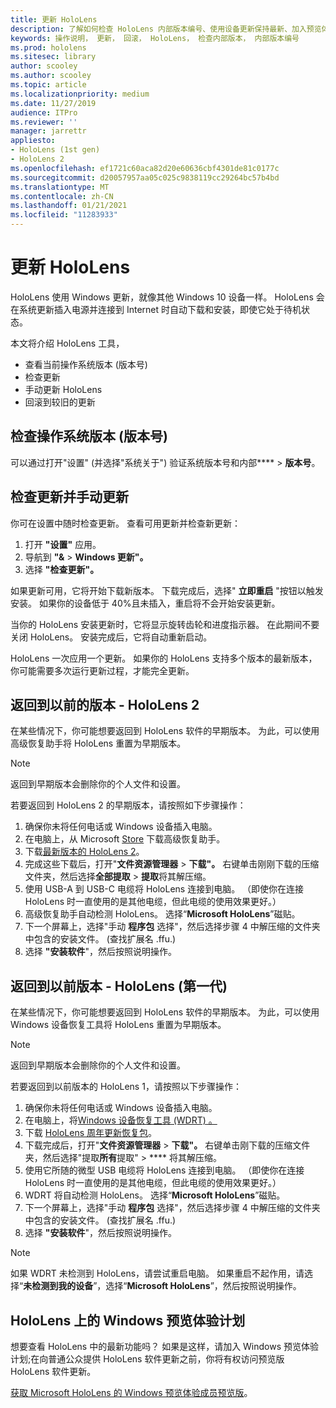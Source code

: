 ```yaml
---
title: 更新 HoloLens
description: 了解如何检查 HoloLens 内部版本编号、使用设备更新保持最新、加入预览体验计划以及回滚更新。
keywords: 操作说明， 更新， 回滚， HoloLens， 检查内部版本， 内部版本编号
ms.prod: hololens
ms.sitesec: library
author: scooley
ms.author: scooley
ms.topic: article
ms.localizationpriority: medium
ms.date: 11/27/2019
audience: ITPro
ms.reviewer: ''
manager: jarrettr
appliesto:
- HoloLens (1st gen)
- HoloLens 2
ms.openlocfilehash: ef1721c60aca82d20e60636cbf4301de81c0177c
ms.sourcegitcommit: d20057957aa05c025c9838119cc29264bc57b4bd
ms.translationtype: MT
ms.contentlocale: zh-CN
ms.lasthandoff: 01/21/2021
ms.locfileid: "11283933"
---
```

# 更新 HoloLens

HoloLens 使用 Windows 更新，就像其他 Windows 10 设备一样。 HoloLens 会在系统更新插入电源并连接到 Internet 时自动下载和安装，即使它处于待机状态。

本文将介绍 HoloLens 工具，

- 查看当前操作系统版本 (版本号) 
- 检查更新
- 手动更新 HoloLens
- 回滚到较旧的更新

## 检查操作系统版本 (版本号) 

可以通过打开"设置" (并选择"系统关于") 验证系统版本号和内部****  >  **版本号**。

## 检查更新并手动更新

你可在设置中随时检查更新。  查看可用更新并检查新更新：

1. 打开 **"设置"** 应用。
1. 导航到 **"&**  >  **Windows 更新"。**
1. 选择 **"检查更新"。**

如果更新可用，它将开始下载新版本。 下载完成后，选择" **立即重启** "按钮以触发安装。 如果你的设备低于 40%且未插入，重启将不会开始安装更新。

当你的 HoloLens 安装更新时，它将显示旋转齿轮和进度指示器。 在此期间不要关闭 HoloLens。 安装完成后，它将自动重新启动。

HoloLens 一次应用一个更新。  如果你的 HoloLens 支持多个版本的最新版本，你可能需要多次运行更新过程，才能完全更新。

## 返回到以前的版本 - HoloLens 2

在某些情况下，你可能想要返回到 HoloLens 软件的早期版本。 为此，可以使用高级恢复助手将 HoloLens 重置为早期版本。

> [!NOTE]
> 返回到早期版本会删除你的个人文件和设置。

若要返回到 HoloLens 2 的早期版本，请按照如下步骤操作：

1. 确保你未将任何电话或 Windows 设备插入电脑。
1. 在电脑上，从 Microsoft [Store](https://www.microsoft.com/p/advanced-recovery-companion/9p74z35sfrs8?activetab=pivot:overviewtab) 下载高级恢复助手。
1. 下载[最新版本的 HoloLens 2](https://aka.ms/hololens2download)。
1. 完成这些下载后，打开"**文件资源管理器**  >  **下载"。** 右键单击刚刚下载的压缩文件夹，然后选择**全部提取** > **提取**将其解压缩。
1. 使用 USB-A 到 USB-C 电缆将 HoloLens 连接到电脑。 （即使你在连接 HoloLens 时一直使用的是其他电缆，但此电缆的使用效果更好。）
1. 高级恢复助手自动检测 HoloLens。 选择“**Microsoft HoloLens**”磁贴。
1. 下一个屏幕上，选择"手动 **程序包** 选择"，然后选择步骤 4 中解压缩的文件夹中包含的安装文件。  (查找扩展名 .ffu.) 
1. 选择 **"安装软件**"，然后按照说明操作。

## 返回到以前版本 - HoloLens (第一代) 

在某些情况下，你可能想要返回到 HoloLens 软件的早期版本。 为此，可以使用 Windows 设备恢复工具将 HoloLens 重置为早期版本。

> [!NOTE]
> 返回到早期版本会删除你的个人文件和设置。

若要返回到以前版本的 HoloLens 1，请按照以下步骤操作：

1. 确保你未将任何电话或 Windows 设备插入电脑。
1. 在电脑上，将[Windows 设备恢复工具 (WDRT) 。 ](https://support.microsoft.com/help/12379)
1. 下载 [HoloLens 周年更新恢复包](https://aka.ms/hololensrecovery)。
1. 下载完成后，打开"**文件资源管理器**  >  **下载"。** 右键单击刚下载的压缩文件夹，然后选择"提取**所有**提取"  >  **** 将其解压缩。
1. 使用它所随的微型 USB 电缆将 HoloLens 连接到电脑。 （即使你在连接 HoloLens 时一直使用的是其他电缆，但此电缆的使用效果更好。）
1. WDRT 将自动检测 HoloLens。 选择“**Microsoft HoloLens**”磁贴。
1. 下一个屏幕上，选择"手动 **程序包** 选择"，然后选择步骤 4 中解压缩的文件夹中包含的安装文件。  (查找扩展名 .ffu.) 
1. 选择 **"安装软件**"，然后按照说明操作。

> [!NOTE]
> 如果 WDRT 未检测到 HoloLens，请尝试重启电脑。 如果重启不起作用，请选择“**未检测到我的设备**”，选择“**Microsoft HoloLens**”，然后按照说明操作。

## HoloLens 上的 Windows 预览体验计划

想要查看 HoloLens 中的最新功能吗？  如果是这样，请加入 Windows 预览体验计划;在向普通公众提供 HoloLens 软件更新之前，你将有权访问预览版 HoloLens 软件更新。

[获取 Microsoft HoloLens 的 Windows 预览体验成员预览版](hololens-insider.md)。
